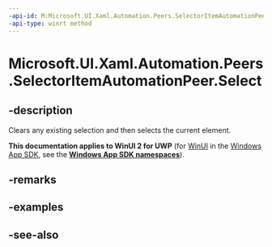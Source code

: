 ```yaml
---
-api-id: M:Microsoft.UI.Xaml.Automation.Peers.SelectorItemAutomationPeer.Select
-api-type: winrt method
---
```


<!-- Method syntax
public void Select()
-->

# Microsoft.UI.Xaml.Automation.Peers.SelectorItemAutomationPeer.Select

## -description
Clears any existing selection and then selects the current element.

**This documentation applies to WinUI 2 for UWP** (for [WinUI](/windows/apps/winui/winui3/) in the [Windows App SDK](/windows/apps/windows-app-sdk/), see the **[Windows App SDK namespaces](/windows/windows-app-sdk/api/winrt/)**).

## -remarks

## -examples

## -see-also

